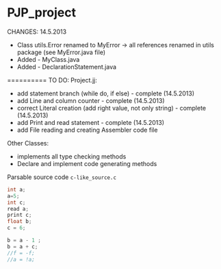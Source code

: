 PJP_project
===========
CHANGES:
14.5.2013
  - Class utils.Error renamed to MyError -> all references renamed in utils package (see MyError.java file)
  - Added - MyClass.java
  - Added - DeclarationStatement.java


==========
TO DO:
Project.jj:
  - add statement branch (while do, if else) - complete (14.5.2013)
  - add Line and column counter - complete (14.5.2013)
  - correct Literal creation (add right value, not only string) - complete (14.5.2013)
  - add Print and read statement - complete (14.5.2013)
  - add File reading and creating Assembler code file

Other Classes:
  - implements all type checking methods
  - Declare and implement code generating methods

Parsable source code `c-like_source.c`
``` c
int a;
a=5;
int c;
read a;
print c;
float b;
c = 6;

b = a - 1 ;
b = a + c;
//f = -f;
//a = !a;
```
